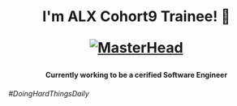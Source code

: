 <h1 align="center"> I'm ALX Cohort9 Trainee! 👋


[![MasterHead](https://as2.ftcdn.net/v2/jpg/02/78/37/47/1000_F_278374738_ypRn0utOVnebuhmpSrDiwkzFsdqEm0aa.jpg)](https://rishavchanda.io)

<h4 align="center"> Currently working to be a cerified Software Engineer
<h6 align="left"> #DoingHardThingsDaily

